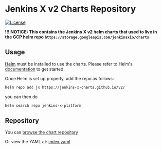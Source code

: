 
# Jenkins X v2 Charts Repository

[![License](https://img.shields.io/badge/License-Apache%202.0-blue.svg)](https://opensource.org/licenses/Apache-2.0)

__!!! NOTICE: This contains the Jenkins X v2 helm charts that used to live in the GCP helm repo `https://storage.googleapis.com/jenkinsxio/charts`__

## Usage

[Helm](https://helm.sh) must be installed to use the charts.
Please refer to Helm's [documentation](https://helm.sh/docs/) to get started.

Once Helm is set up properly, add the repo as follows:

```bash
helm repo add jx https://jenkins-x-charts.github.io/v2/
```

you can then do

```bash
helm search repo jenkins-x-platform
```

## Repository

You can [browse the chart repository](https://jenkins-x-charts.github.io/v2/charts)

Or view the YAML at: [index.yaml](https://jenkins-x-charts.github.io/v2/index.yaml)
